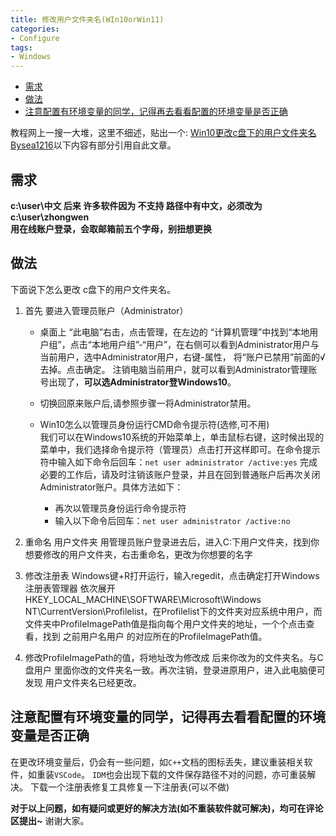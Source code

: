 ```yaml
---
title: 修改用户文件夹名(WIn10orWin11)
categories:
- Configure
tags:
- Windows
---
```



- [需求](#需求)
- [做法](#做法)
- [注意配置有环境变量的同学，记得再去看看配置的环境变量是否正确](#注意配置有环境变量的同学记得再去看看配置的环境变量是否正确)

教程网上一搜一大堆，这里不细述，贴出一个: [Win10更改c盘下的用户文件夹名Bysea1216](https://blog.csdn.net/sea1216/article/details/79278202)以下内容有部分引用自此文章。

## 需求
**c:\user\中文 后来 许多软件因为 不支持 路径中有中文，必须改为c:\user\zhongwen**  
**用在线账户登录，会取邮箱前五个字母，别扭想更换**  

## 做法
下面说下怎么更改 c盘下的用户文件夹名。
1. 首先 要进入管理员账户（Administrator）
   - 桌面上 “此电脑”右击，点击管理，在左边的 “计算机管理”中找到“本地用户组”，点击“本地用户组”-“用户”，在右侧可以看到Administrator用户与当前用户，选中Administrator用户，右键-属性， 将“账户已禁用”前面的√去掉。点击确定。 注销电脑当前用户，就可以看到Administrator管理账号出现了，**可以选Administrator登Windows10**。  
   
    - 切换回原来账户后,请参照步骤一将Administrator禁用。
     
    - Win10怎么以管理员身份运行CMD命令提示符(选修,可不用)  
    我们可以在Windows10系统的开始菜单上，单击鼠标右键，这时候出现的菜单中，我们选择命令提示符（管理员）点击打开这样即可。在命令提示符中输入如下命令后回车：`net user administrator /active:yes`
    完成必要的工作后，请及时注销该账户登录，并且在回到普通账户后再次关闭Administrator账户。具体方法如下：     
      - 再次以管理员身份运行命令提示符  
      - 输入以下命令后回车：`net user administrator /active:no`
                            
2. 重命名 用户文件夹
用管理员账户登录进去后，进入C:下用户文件夹，找到你想要修改的用户文件夹，右击重命名，更改为你想要的名字

3. 修改注册表
Windows键+R打开运行，输入regedit，点击确定打开Windows注册表管理器
依次展开HKEY_LOCAL_MACHINE\SOFTWARE\Microsoft\Windows NT\CurrentVersion\Profilelist，在Profilelist下的文件夹对应系统中用户，而文件夹中ProfileImagePath值是指向每个用户文件夹的地址，一个个点击查看，找到 之前用户名用户 的对应所在的ProfileImagePath值。

4. 修改ProfileImagePath的值，将地址改为修改成 后来你改为的文件夹名。与C盘用户 里面你改的文件夹名一致。再次注销，登录进原用户，进入此电脑便可发现 用户文件夹名已经更改。
   
## 注意配置有环境变量的同学，记得再去看看配置的环境变量是否正确

在更改环境变量后，仍会有一些问题，如`C++`文档的图标丢失，建议重装相关软件，如重装`VSCode`。
`IDM`也会出现下载的文件保存路径不对的问题，亦可重装解决。
下载一个注册表修复工具修复一下注册表(可以不做)

**对于以上问题，如有疑问或更好的解决方法(如不重装软件就可解决)，均可在评论区提出~**
谢谢大家。

